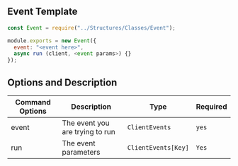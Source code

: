 ## Event Template

```js
const Event = require("../Structures/Classes/Event");

module.exports = new Event({
  event: "<event here>",
  async run (client, <event params>) {}
});
```

## Options and Description

| Command Options | Description                     | Type                | Required |
| --------------- | ------------------------------- | ------------------- | -------- |
| event           | The event you are trying to run | `ClientEvents`      | `yes`    |
| run             | The event parameters            | `ClientEvents[Key]` | `Yes`    |
